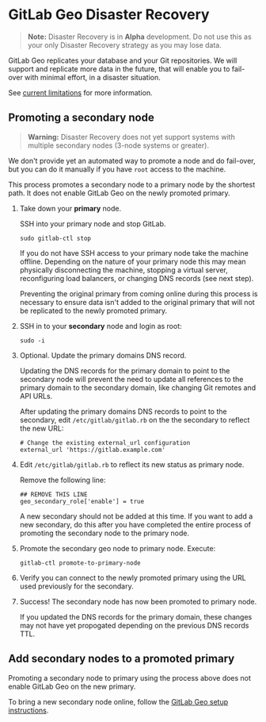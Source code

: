 # GitLab Geo Disaster Recovery

> **Note:** Disaster Recovery is in **Alpha** development. Do not use this as
> your only Disaster Recovery strategy as you may lose data.

GitLab Geo replicates your database and your Git repositories. We will
support and replicate more data in the future, that will enable you to
fail-over with minimal effort, in a disaster situation.

See [current limitations](README.md#current-limitations) for more information.

## Promoting a secondary node

> **Warning:** Disaster Recovery does not yet support systems with multiple
> secondary nodes (3-node systems or greater).

We don't provide yet an automated way to promote a node and do fail-over,
but you can do it manually if you have `root` access to the machine.

This process promotes a secondary node to a primary node by the shortest path.
It does not enable GitLab Geo on the newly promoted primary.

1. Take down your **primary** node.

    SSH into your primary node and stop GitLab.

    ```
    sudo gitlab-ctl stop
    ```

    If you do not have SSH access to your primary node take the machine
    offline. Depending on the nature of your primary node this may mean
    physically disconnecting the machine, stopping a virtual server,
    reconfiguring load balancers, or changing DNS records (see next step).

    Preventing the original primary from coming online during this process is
    necessary to ensure data isn't added to the original primary that will not
    be replicated to the newly promoted primary.

1. SSH in to your **secondary** node and login as root:

    ```
    sudo -i
    ```

1. Optional. Update the primary domains DNS record.
    
    Updating the DNS records for the primary domain to point to the secondary
    node will prevent the need to update all references to the primary domain
    to the secondary domain, like changing Git remotes and API URLs.

    After updating the primary domains DNS records to point to the secondary,
    edit `/etc/gitlab/gitlab.rb` on the the secondary to reflect the new URL:

    ```
    # Change the existing external_url configuration
    external_url 'https://gitlab.example.com'
    ```

1. Edit `/etc/gitlab/gitlab.rb` to reflect its new status as primary node.

    Remove the following line:

    ```
    ## REMOVE THIS LINE
    geo_secondary_role['enable'] = true
    ```

    A new secondary should not be added at this time. If you want to add a new
    secondary, do this after you have completed the entire process of promoting
    the secondary node to the primary node.

1. Promote the secondary geo node to primary node. Execute:

    ```
    gitlab-ctl promote-to-primary-node
    ```

1. Verify you can connect to the newly promoted primary using the URL used
   previously for the secondary.
1. Success! The secondary node has now been promoted to primary node.

    If you updated the DNS records for the primary domain, these changes may
    not have yet propogated depending on the previous DNS records TTL.

## Add secondary nodes to a promoted primary

Promoting a secondary node to primary using the process above does not enable
GitLab Geo on the new primary.

To bring a new secondary node online, follow the [GitLab Geo setup
instructions](README.md#setup-instructions).
